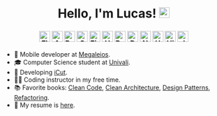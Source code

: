 <h1 align="center">
    Hello, I'm Lucas! <img alt="emoji" src="https://media.giphy.com/media/hvRJCLFzcasrR4ia7z/giphy.gif" width="24px">
</h1>
<h3 align="center">
    <img alt="Flutter" src="https://img.shields.io/badge/-Flutter-02569B?style=flat-square" height="25px"/>
    <img alt="Android" src="https://img.shields.io/badge/-Android-3DDC84?style=flat-square" height="25px"/>
    <img alt="React" src="https://img.shields.io/badge/-React-50B5D0?style=flat-square" height="25px"/>
    <img alt="Spring" src="https://img.shields.io/badge/-Spring-56c93f?style=flat-square" height="25px"/>
    <img alt="Firebase" src="https://img.shields.io/badge/-Firebase-FF9800?style=flat-square" height="25px"/>
    <img alt="Hasura" src="https://img.shields.io/badge/-Hasura-111B29?style=flat-square" height="25px"/>
    <img alt="Postgres" src="https://img.shields.io/badge/-Postgres-4479A1?style=flat-square" height="25px"/>
    <img alt="Docker" src="https://img.shields.io/badge/-Docker-2496ED?style=flat-square" height="25px"/>
    <img alt="Nginx" src="https://img.shields.io/badge/-Nginx-009639?style=flat-square" height="25px"/>
    <img alt="Ubuntu" src="https://img.shields.io/badge/-Ubuntu-DD4814?style=flat-square" height="25px"/>
    <img alt="Hibernate" src="https://img.shields.io/badge/-Hibernate-59666C?style=flat-square" height="25px"/>
    <img alt="JUnit" src="https://img.shields.io/badge/-JUnit-25A162?style=flat-square" height="25px"/>
</h3>

- 💼 Mobile developer at [Megaleios](https://megaleios.com).
- 🎓 Computer Science student at [Univali](https://international.univali.br).
- 🚀 Developing [iCut](https://icut.app).
- 👨‍💻 Coding instructor in my free time.
- 📚 Favorite books:
    [Clean Code](https://books.google.com.br/books?id=_i6bDeoCQzsC&lpg),
    [Clean Architecture](https://books.google.com.br/books?id=8ngAkAEACAAJ),
    [Design Patterns](https://books.google.com.br/books?id=6oHuKQe3TjQC),
    [Refactoring](https://books.google.com.br/books?id=UTgFCAAAQBAJ).
- 📄 My resume is [here](https://github.com/lucasdanbatista/lucasdanbatista/raw/master/public/files/resume.pdf).
